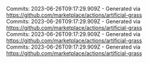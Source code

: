 Commits: 2023-06-26T09:17:29.909Z - Generated via https://github.com/marketplace/actions/artificial-grass
<br>
Commits: 2023-06-26T09:17:29.909Z - Generated via https://github.com/marketplace/actions/artificial-grass
<br>
Commits: 2023-06-26T09:17:29.909Z - Generated via https://github.com/marketplace/actions/artificial-grass
<br>
Commits: 2023-06-26T09:17:29.909Z - Generated via https://github.com/marketplace/actions/artificial-grass
<br>
